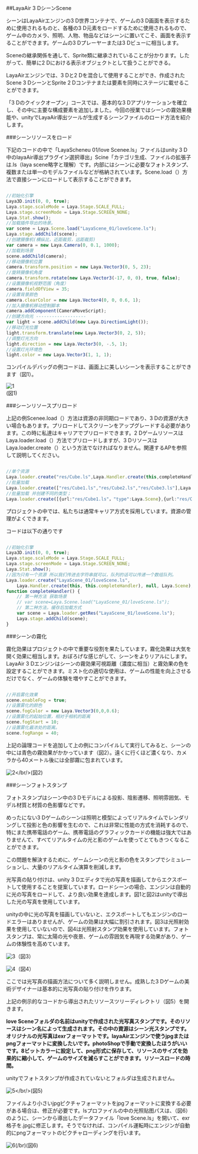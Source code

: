 ##LayaAir 3 DシーンScene

シーンはLayaAirエンジンの3 D世界コンテナで、ゲームの3 D画面を表示するために使用されるものと、各種の3 D元素をロードするために使用されるもので、ゲーム中のカメラ、照明、人物、物品などはシーンに置いてこそ、画面を表示することができます。ゲームの3 Dプレーヤーまたは3 Dビューに相当します。

Sceneの継承関係を通して、Sprite類に継承されていることが分かります。したがって、簡単に2 Dにおける表示オブジェクトとして扱うことができる。

LayaAirエンジンでは、3 Dと2 Dを混合して使用することができ、作成されたScene 3 DシーンとSprite 2 Dコンテナまたは要素を同時にステージに載せることができます。

「3 Dのクイックオープン」コースでは、基本的な3 Dアプリケーションを確立し、その中に主要な構成要素を追加しました。今回の授業ではシーンの霧効果機能や、unityでLayaAir導出ツールが生成するシーンファイルのロード方法を紹介します。

###シーンリソースをロード

下記のコードの中で「LayaScheneu 01/love Scenee.ls」ファイルはunity 3 D中のlayaAir導出プラグイン選択導出」Scine「カテゴリ生成、ファイルの拡張子は.ls（laya scene略字と理解）です。内部にはシーンに必要なフォトスタンプ、複数または単一のモデルファイルなどが格納されています。Scene.load（）方法で直接シーンにロードして表示することができます。


```typescript

//初始化引擎
Laya3D.init(0, 0, true);
Laya.stage.scaleMode = Laya.Stage.SCALE_FULL;
Laya.stage.screenMode = Laya.Stage.SCREEN_NONE;
Laya.Stat.show();
//加载插件导出的场景。
var scene = Laya.Scene.load("LayaScene_01/loveScene.ls");
Laya.stage.addChild(scene);
//创建摄像机(横纵比，近距裁剪，远距裁剪)
var camera = new Laya.Camera(0, 0.1, 1000);
//加载到场景
scene.addChild(camera);
//移动摄像机位置
camera.transform.position = new Laya.Vector3(0, 5, 23);
//旋转摄像机角度
camera.transform.rotate(new Laya.Vector3(-17, 0, 0), true, false);
//设置摄像机视野范围（角度）
camera.fieldOfView = 35;
//设置背景颜色
camera.clearColor = new Laya.Vector4(0, 0, 0.6, 1);
//加入摄像机移动控制脚本
camera.addComponent(CameraMoveScript);
//创建方向光 -------------------
var light = scene.addChild(new Laya.DirectionLight());
//移动灯光位置
light.transform.translate(new Laya.Vector3(0, 2, 5));
//调整灯光方向
light.direction = new Laya.Vector3(0, -.5, 1);
//设置灯光环境色
light.color = new Laya.Vector3(1, 1, 1);
```


コンパイルデバッグの例コードは、画面上に美しいシーンを表示することができます（図1）。

![1](img/1.png)<br/>(図1)

###シーンリソースプリロード

上記の例Scenee.load（）方法は資源の非同期ロードであり、3 Dの資源が大きい場合もあります。プリロードしてスクリーンをアップグレードする必要があります。この時に私達はキャリアでプリロードできます。2 DゲームリソースはLaya.loader.load（）方法でプリロードしますが、3 DリソースはLaya.loader.create（）という方法でなければなりません。関連するAPを参照して説明してください。


```typescript

//单个资源
Laya.loader.create("res/Cube.ls",Laya.Handler.create(this,completeHandler));
//批量加载
Laya.loader.create(["res/Cube1.ls","res/Cube2.ls","res/Cube3.ls"],Laya.Handler.create(this,completeHandler));
//批量加载 并创建不同的类型；
Laya.loader.create([{url:"res/Cube1.ls"，"type":Laya.Scene},{url:"res/Cube2.lh","type":Laya.Sprite3D},{url:"res/Cube3.lm","type":Laya.MeshSprite3D}],Laya.Handler.create(this,completeHandler));
```


プロジェクトの中では、私たちは通常キャリア方式を採用しています。資源の管理がよくできます。

コードは以下の通りです


```typescript

//初始化引擎
Laya3D.init(0, 0, true);
Laya.stage.scaleMode = Laya.Stage.SCALE_FULL;
Laya.stage.screenMode = Laya.Stage.SCREEN_NONE;
Laya.Stat.show();
//因为只有一个资源 所以我们传进去字符串就可以，队列的话可以传递一个数组队列。
Laya.loader.create("LayaScene_01/loveScene.ls",
    Laya.Handler.create(this, this.completeHandler), null, Laya.Scene);
function completeHandler() {
    // 第一种方法 获取场景
    // var scene=Laya.Scene.load("LayaScene_01/loveScene.ls");
    // 第二种方法，缓存后加载方式
    var scene = Laya.loader.getRes("LayaScene_01/loveScene.ls");
    Laya.stage.addChild(scene);
}
```


###シーンの霧化

霧化効果はプロジェクトの中で重要な役割を果たしています。霧化効果は大気を開く効果に相当します。おぼろげな感じがして、シーンをよりリアルにします。LayaAir 3 Dエンジンはシーンの霧効果可視距離（濃度に相当）と霧効果の色を設定することができます。ミスト化の適切な使用は、ゲームの性能を向上させるだけでなく、ゲームの体験を増やすことができます。


```typescript

//开启雾化效果
scene.enableFog = true;
//设置雾化的颜色
scene.fogColor = new Laya.Vector3(0,0,0.6);
//设置雾化的起始位置，相对于相机的距离
scene.fogStart = 10;
//设置雾化最浓处的距离。
scene.fogRange = 40;
```


上記の論理コードを追加して上の例にコンパイルして実行してみると、シーンの中には青色の霧効果がかかっています（図2）。遠くに行くほど濃くなり、カメラから40メートル後には全部霧に包まれています。

![2](img/2.png)</br/>(図2)

###シーンフォトスタンプ

フォトスタンプはシーン中の3 Dモデルによる投影、陰影遷移、照明雰囲気、モデル材質と材質の色影響などです。

めったにない3 Dゲームのシーンは照明と模型によってリアルタイムでレンダリングして投影と色の影響を生むので、これは非常に性能の方式を消耗するので、特にまた携帯電話のゲーム、携帯電話のグラフィックカードの機能は強大ではありませんて、すべてリアルタイムの光と影のゲームを使ってとてもきつくなることができます。

この問題を解決するために、ゲームシーンの光と影の色をスタンプでシミュレーションし、大量のリアルタイム演算を削減します。

光写真の貼り付けは、unity 3 Dエディタで光の写真を描画してからエクスポートして使用することを提案しています。ロードシーンの場合、エンジンは自動的に光の写真をロードして、より良い効果を達成します。図1と図2はunityで導出した光の写真を使用しています。

unityの中に光の写真を描画していないと、エクスポートしてもエンジンのロードエラーはありませんが、ゲームの効果は大幅に割引されます。図3は光照射効果を使用していないので、図4は光照射スタンプ効果を使用しています。フォトスタンプは、常に太陽の光や夜景、ゲームの雰囲気を再現する効果があり、ゲームの体験性を高めています。

![3](img/3.png)（図3）

![4](img/4.png)（図4）

ここでは光写真の描画方法について多く説明しません。成熟した3 Dゲームの美術デザイナーは基本的に光写真の貼り付けを作ります。

上記の例示的なコードから導出されたリソースツリーディレクトリ（図5）を開きます。

**love Sceneフォルダの名前はunityで作成された光写真スタンプです。そのリソースはシーン名によって生成されます。その中の資源はシーン光スタンプです。オリジナルの光写真はexrフォーマットです。layaAirエンジンで使うjpgまたはpngフォーマットに変換したいです。photoShopで手動で変換したほうがいいです。8ビットカラーに設定して、png形式に保存して、リソースのサイズを効果的に縮小して、ゲームのサイズを減らすことができます。リソースロードの時間。**

unityでフォトスタンプが作成されていないとフォルダは生成されません。

![5](img/5.png)</br/>(図5)

ファイルより小さいjpgピクチャフォーマットをjpgフォーマットに変換する必要がある場合は、修正が必要です。lsプロファイルの中の光照贴图パスは、（図6）のように、シーンから導出したデータファイル「love Scene.ls」を開いて、exr格子を.jpgに修正します。そうでなければ、コンパイル運転時にエンジンが自動的にpngフォーマットのピクチャローディングを行います。

![6](img/6.png)(/br)(図6)